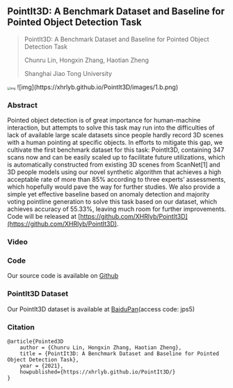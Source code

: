 ## PointIt3D: A Benchmark Dataset and Baseline for Pointed Object Detection Task

> PointIt3D: A Benchmark Dataset and Baseline for Pointed Object Detection Task 
>
> Chunru Lin, Hongxin Zhang, Haotian Zheng
>
> Shanghai Jiao Tong University

<img src="https://xhrlyb.github.io/PointIt3D/images/1.a.png" alt="img" style="zoom: 47%;" />
![img](https://xhrlyb.github.io/PointIt3D/images/1.b.png)

### Abstract

Pointed object detection is of great importance for human-machine interaction, but attempts to solve this task may run into the difficulties of lack of available large scale datasets since people hardly record 3D scenes with a human pointing at specific objects. In efforts to mitigate this gap, we cultivate the first benchmark dataset for this task: PointIt3D, containing 347 scans now and can be easily scaled up to facilitate future utilizations, which is automatically constructed from existing 3D scenes from ScanNet[1] and 3D people models using our novel synthetic algorithm that achieves a high acceptable rate of more than 85% according to three experts’ assessments, which hopefully would pave the way for further studies. We also provide a simple yet effective baseline based on anomaly detection and majority voting pointline generation to solve this task based on our dataset, which achieves accuracy of 55.33%, leaving much room for further improvements. Code will be released at [https://github.com/XHRlyb/PointIt3D](https://github.com/XHRlyb/PointIt3D).

### Video



### Code

Our source code is available on [Github](https://github.com/XHRlyb/PointIt3D)

### PointIt3D Dataset

Our PointIt3D dataset is available at [BaiduPan](https://pan.baidu.com/share/init?surl=E3u96E7dEXnrR1dDris_1w)(access code: jps5)

### Citation

```
@article{Pointed3D
    author = {Chunru Lin, Hongxin Zhang, Haotian Zheng},
    title = {PointIt3D: A Benchmark Dataset and Baseline for Pointed Object Detection Task},
    year = {2021},
    howpublished={https://xhrlyb.github.io/PointIt3D/}
}
```
